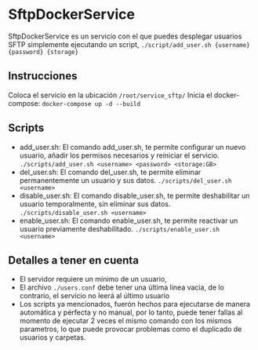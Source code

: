 # SftpDockerService
SftpDockerService es un servicio con el que puedes desplegar usuarios SFTP simplemente ejecutando un script, `./script/add_user.sh {username} {password} {storage}`

## Instrucciones
Coloca el servicio en la ubicación `/root/service_sftp/`
Inicia el docker-compose:
```docker-compose up -d --build```

## Scripts
- add_user.sh: El comando add_user.sh, te permite configurar un nuevo usuario, añadir los permisos necesarios y reiniciar el servicio.
```./scripts/add_user.sh <username> <password> <storage:GB>```
- del_user.sh: El comando del_user.sh, te permite eliminar permanentemente un usuario y sus datos.
```./scripts/del_user.sh <username>```
- disable_user.sh: El comando disable_user.sh, te permite deshabilitar un usuario temporalmente, sin eliminar sus datos.
```./scripts/disable_user.sh <username>```
- enable_user.sh: El comando enable_user.sh, te permite reactivar un usuario previamente deshabilitado.
```./scripts/enable_user.sh <username>```

## Detalles a tener en cuenta
- El servidor requiere un mínimo de un usuario,
- El archivo `./users.conf` debe tener una última linea vacia, de lo contrario, el servicio no leerá al último usuario
- Los scripts ya mencionados, fuerón hechos para ejecutarse de manera automática y pérfecta y no manual, por lo tanto, puede tener fallas al momento de ejecutar 2 veces el mismo comando con los mismos parametros, lo que puede provocar problemas como el duplicado de usuarios y carpetas.
